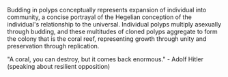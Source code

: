 
Budding in polyps conceptually represents expansion of individual into community, a concise portrayal of the Hegelian conception of the individual's relationship to the universal. Individual polyps multiply asexually through budding, and these multitudes of cloned polyps aggregate to form the colony that is the coral reef, representing growth through unity and preservation through replication.

"A coral, you can destroy, but it comes back enormous." - Adolf Hitler (speaking about resilient opposition)


